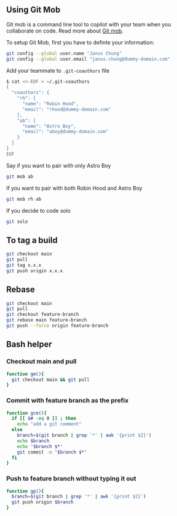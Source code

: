 ## Using Git Mob
Git mob is a command line tool to copilot with your team when you collaborate on code. Read more about [Git mob](https://www.npmjs.com/package/git-mob).


To setup Git Mob, first you have to definte your information:
``` bash
git config --global user.name "Janus Chung"
git config --global user.email "janus.chung@dummy-domain.com"
```

Add your teammate to `.git-coauthors` file
``` bash
$ cat <<-EOF > ~/.git-coauthors
{
  "coauthors": {
    "rh": {
      "name": "Robin Hood",
      "email": "rhood@dummy-domain.com"
    },
    "ab": {
      "name": "Astro Boy",
      "email": "aboy@dummy-domain.com"
    }
  }
}
EOF
```

Say if you want to pair with only Astro Boy
``` bash
git mob ab
```

If you want to pair with both Robin Hood and Astro Boy
``` bash
git mob rh ab
```

If you decide to code solo
``` bash
git solo
```

## To tag a build
``` bash
git checkout main
git pull
git tag x.x.x
git push origin x.x.x
```

## Rebase
``` bash
git checkout main
git pull
git checkout feature-branch
git rebase main feature-branch
git push --force origin feature-branch
```

## Bash helper

### Checkout main and pull
``` bash
function gm(){
  git checkout main && git pull
}
```

### Commit with feature branch as the prefix
``` bash
function gcm(){
  if [[ $# -eq 0 ]] ; then
    echo "add a git comment"
  else
    branch=$(git branch | grep '*' | awk '{print $2}')
    echo $branch
    echo "$branch $*"
    git commit -m "$branch $*"
  fi    
}
``` 

### Push to feature branch without typing it out
``` bash
function gp(){
  branch=$(git branch | grep '*' | awk '{print $2}')
  git push origin $branch
}
```